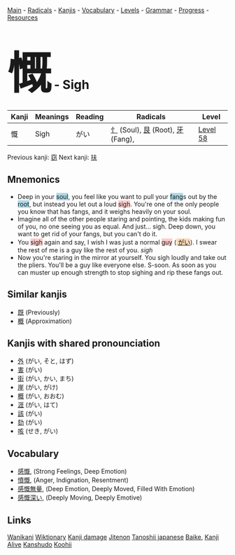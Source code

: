 <style> bigfont {font-size: 100px}</style>
[Main](../README.md) -
[Radicals](../radicals.md) -
[Kanjis](../kanjis.md) -
[Vocabulary](../vocabulary.md) -
[Levels](../levels.md) -
[Grammar](../grammar.md) - 
[Progress](../progress.md) -
[Resources](../resources.md)
# <bigfont> 慨</bigfont> - Sigh 

| Kanji | Meanings | Reading | Radicals | Level |
| --- | --- | --- | --- | --- |
| 慨 | Sigh | がい | [忄](../radicals/忄.md) (Soul), [艮](../radicals/艮.md) (Root), [牙](../radicals/牙.md) (Fang),  | [Level 58](../levels/wk_level58.md) |

Previous kanji: [窃](窃.md) Next kanji: [扶](扶.md) 

## Mnemonics
 * Deep in your <span style="background-color:#ADD8E6"> soul</span>, you feel like you want to pull your <span style="background-color:#ADD8E6"> fang</span>s out by the <span style="background-color:#ADD8E6"> root</span>, but instead you let out a loud <span style="background-color:#ffcccb"> sigh</span>. You're one of the only people you know that has fangs, and it weighs heavily on your soul.
* Imagine all of the other people staring and pointing, the kids making fun of you, no one seeing you as equal. And just... sigh. Deep down, you want to get rid of your fangs, but you can't do it.
* You <span style="background-color:#ffcccb"> sigh</span> again and say, I wish I was just a normal <span style="background-color:#ffcccb"> guy</span> (<span style="background-color:#fed8b1"> [がい](https://jisho.org/search/がい)</span>). I swear the rest of me is a guy like the rest of you. *sigh*
* Now you're staring in the mirror at yourself. You sigh loudly and take out the pliers. You'll be a guy like everyone else. S-soon. As soon as you can muster up enough strength to stop sighing and rip these fangs out.


## Similar kanjis
 * [既](既.md) (Previously)
* [概](概.md) (Approximation)



## Kanjis with shared pronounciation
 * [外](外.md) (がい, そと, はず)
* [害](害.md) (がい)
* [街](街.md) (がい, かい, まち)
* [崖](崖.md) (がい, がけ)
* [概](概.md) (がい, おおむ)
* [涯](涯.md) (がい, はて)
* [該](該.md) (がい)
* [劾](劾.md) (がい)
* [咳](咳.md) (せき, がい)



## Vocabulary
 * [感慨](../vocabulary/慨.md), (Strong Feelings, Deep Emotion)
* [憤慨](../vocabulary/慨.md), (Anger, Indignation, Resentment)
* [感慨無量](../vocabulary/慨.md), (Deep Emotion, Deeply Moved, Filled With Emotion)
* [感慨深い](../vocabulary/慨.md), (Deeply Moving, Deeply Emotive)




## Links 


[Wanikani](https://www.wanikani.com/kanji/慨)
[Wiktionary](https://en.wiktionary.org/wiki/慨)
[Kanji damage](http://www.kanjidamage.com/kanji/search?utf8=✓&q=慨)
[Jitenon](https://jitenon.com/kanji/慨)
[Tanoshii japanese](https://www.tanoshiijapanese.com/dictionary/kanji.cfm?k=慨)
[Baike](https://baike.baidu.com/item/慨),
[Kanji Alive](https://app.kanjialive.com/慨)
[Kanshudo](https://www.kanshudo.com/searchmn?q=慨)
[Koohii](https://kanji.koohii.com/study/kanji/慨)
